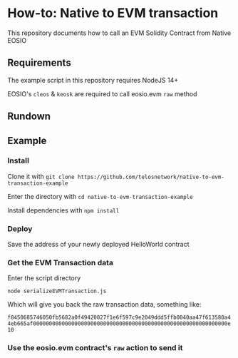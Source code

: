 # How-to: Native to EVM transaction

This repository documents how to call an EVM Solidity Contract from Native EOSIO 


## Requirements

The example script in this repository requires NodeJS 14+

EOSIO's `cleos` & `keosk` are required to call eosio.evm `raw` method

## Rundown

###

###

## Example

### Install

Clone it with `git clone https://github.com/telosnetwork/native-to-evm-transaction-example`

Enter the directory with `cd native-to-evm-transaction-example`

Install dependencies with `npm install`

### Deploy

Save the address of your newly deployed HelloWorld contract

### Get the EVM Transaction data

Enter the script directory

`node serializeEVMTransaction.js`

Which will give you back the raw transaction data, something like:

`f8450685746050fb5682a0f49420027f1e6f597c9e2049ddd5ffb0040aa47f613580a44eb665af0000000000000000000000000000000000000000000000000000000000000e10`

### Use the eosio.evm contract's `raw` action to send it


